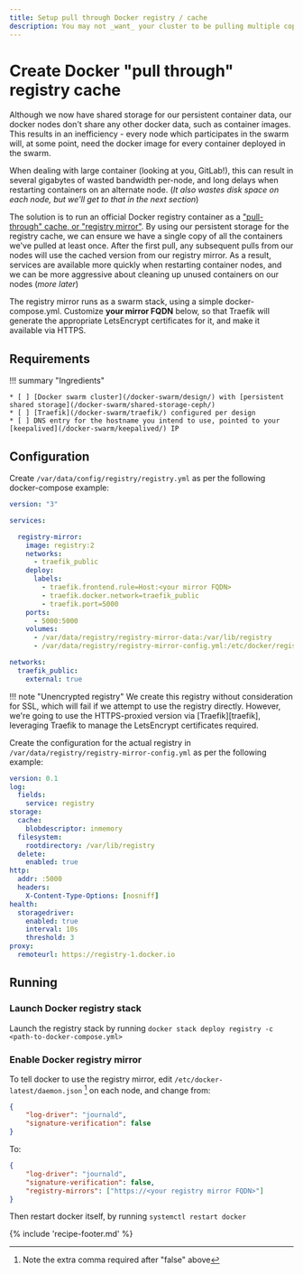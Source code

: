 ```yaml
---
title: Setup pull through Docker registry / cache
description: You may not _want_ your cluster to be pulling multiple copies of images from public registries, especially if rate-limits (hello, Docker Hub!) are a concern. Here's how you setup your own "pull through cache" registry.
---
```

# Create Docker "pull through" registry cache

Although we now have shared storage for our persistent container data, our docker nodes don't share any other docker data, such as container images. This results in an inefficiency - every node which participates in the swarm will, at some point, need the docker image for every container deployed in the swarm.

When dealing with large container (looking at you, GitLab!), this can result in several gigabytes of wasted bandwidth per-node, and long delays when restarting containers on an alternate node. (_It also wastes disk space on each node, but we'll get to that in the next section_)

The solution is to run an official Docker registry container as a ["pull-through" cache, or "registry mirror"](https://docs.docker.com/registry/recipes/mirror/). By using our persistent storage for the registry cache, we can ensure we have a single copy of all the containers we've pulled at least once. After the first pull, any subsequent pulls from our nodes will use the cached version from our registry mirror. As a result, services are available more quickly when restarting container nodes, and we can be more aggressive about cleaning up unused containers on our nodes (*more later*)

The registry mirror runs as a swarm stack, using a simple docker-compose.yml. Customize **your mirror FQDN** below, so that Traefik will generate the appropriate LetsEncrypt certificates for it, and make it available via HTTPS.

## Requirements

!!! summary "Ingredients"

    * [ ] [Docker swarm cluster](/docker-swarm/design/) with [persistent shared storage](/docker-swarm/shared-storage-ceph/)
    * [ ] [Traefik](/docker-swarm/traefik/) configured per design
    * [ ] DNS entry for the hostname you intend to use, pointed to your [keepalived](/docker-swarm/keepalived/) IP

## Configuration

Create `/var/data/config/registry/registry.yml` as per the following docker-compose example:

```yaml
version: "3"

services:

  registry-mirror:
    image: registry:2
    networks:
      - traefik_public
    deploy:
      labels:
        - traefik.frontend.rule=Host:<your mirror FQDN>
        - traefik.docker.network=traefik_public
        - traefik.port=5000
    ports:
      - 5000:5000
    volumes:
      - /var/data/registry/registry-mirror-data:/var/lib/registry
      - /var/data/registry/registry-mirror-config.yml:/etc/docker/registry/config.yml

networks:
  traefik_public:
    external: true
```

!!! note "Unencrypted registry"
We create this registry without consideration for SSL, which will fail if we attempt to use the registry directly. However, we're going to use the HTTPS-proxied version via [Traefik][traefik], leveraging Traefik to manage the LetsEncrypt certificates required.

Create the configuration for the actual registry in `/var/data/registry/registry-mirror-config.yml` as per the following example:

```yaml
version: 0.1
log:
  fields:
    service: registry
storage:
  cache:
    blobdescriptor: inmemory
  filesystem:
    rootdirectory: /var/lib/registry
  delete:
    enabled: true
http:
  addr: :5000
  headers:
    X-Content-Type-Options: [nosniff]
health:
  storagedriver:
    enabled: true
    interval: 10s
    threshold: 3
proxy:
  remoteurl: https://registry-1.docker.io
```

## Running

### Launch Docker registry stack

Launch the registry stack by running `docker stack deploy registry -c <path-to-docker-compose.yml>`

### Enable Docker registry mirror

To tell docker to use the registry mirror, edit `/etc/docker-latest/daemon.json` [^1] on each node, and change from:

```json
{
    "log-driver": "journald",
    "signature-verification": false
}
```

To:

```json
{
    "log-driver": "journald",
    "signature-verification": false,
    "registry-mirrors": ["https://<your registry mirror FQDN>"]
}
```

Then restart docker itself, by running `systemctl restart docker`

[^1]: Note the extra comma required after "false" above

{% include 'recipe-footer.md' %}
